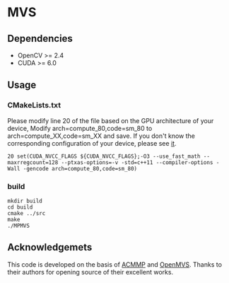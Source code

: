 # MVS

## Dependencies
* OpenCV >= 2.4  
* CUDA >= 6.0   
## Usage
### CMakeLists.txt
Please modify line 20 of the file based on the GPU architecture of your device, Modify arch=compute_80,code=sm_80 to arch=compute_XX,code=sm_XX and save. If you don't know the corresponding configuration of your device, please see [it](https://arnon.dk/matching-sm-architectures-arch-and-gencode-for-various-nvidia-cards/).
```
20 set(CUDA_NVCC_FLAGS ${CUDA_NVCC_FLAGS};-O3 --use_fast_math --maxrregcount=128 --ptxas-options=-v -std=c++11 --compiler-options -Wall -gencode arch=compute_80,code=sm_80)
```
### build
```
mkdir build  
cd build  
cmake ../src  
make  
./MPMVS
```
## Acknowledgemets
This code is developed on the basis of [ACMMP](https://github.com/GhiXu/ACMMP#acmmp) and [OpenMVS](https://github.com/cdcseacave/openMVS). Thanks to their authors for opening source of their excellent works.
